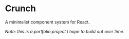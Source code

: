 # Crunch

A minimalist component system for React.

_Note: this is a portfolio project I hope to build out over time._
